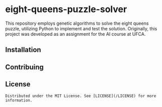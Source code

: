 # eight-queens-puzzle-solver

This repository employs genetic algorithms to solve the eight queens puzzle, utilizing Python to implement and test the solution. Originally, this project was developed as an assignment for the AI course at UFCA.

## Installation

## Contribuing

## License

    Distributed under the MIT License. See [LICENSE](/LICENSE) for more information.
